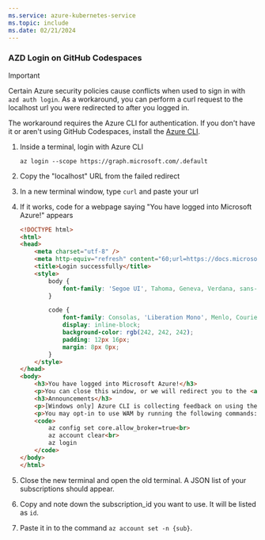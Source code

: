 ```yaml
---
ms.service: azure-kubernetes-service
ms.topic: include
ms.date: 02/21/2024
---
```


### AZD Login on GitHub Codespaces

> [!IMPORTANT]
> Certain Azure security policies cause conflicts when used to sign in with `azd auth login`. As a workaround, you can perform a curl request to the localhost url you were redirected to after you logged in.

The workaround requires the Azure CLI for authentication. If you don't have it or aren't using GitHub Codespaces, install the [Azure CLI][install-azure-cli].

1. Inside a terminal, login with Azure CLI
    ```azurecli-interactive
    az login --scope https://graph.microsoft.com/.default
    ```
1. Copy the "localhost" URL from the failed redirect

1. In a new terminal window,  type `curl` and paste your url

1. If it works, code for a webpage saying "You have logged into Microsoft Azure!" appears

    ```html
    <!DOCTYPE html>
    <html>
    <head>
        <meta charset="utf-8" />
        <meta http-equiv="refresh" content="60;url=https://docs.microsoft.com/cli/azure/">
        <title>Login successfully</title>
        <style>
            body {
                font-family: 'Segoe UI', Tahoma, Geneva, Verdana, sans-serif;
            }
    
            code {
                font-family: Consolas, 'Liberation Mono', Menlo, Courier, monospace;
                display: inline-block;
                background-color: rgb(242, 242, 242);
                padding: 12px 16px;
                margin: 8px 0px;
            }
        </style>
    </head>
    <body>
        <h3>You have logged into Microsoft Azure!</h3>
        <p>You can close this window, or we will redirect you to the <a href="https://docs.microsoft.com/cli/azure/">Azure CLI documentation</a> in 1 minute.</p>
        <h3>Announcements</h3>
        <p>[Windows only] Azure CLI is collecting feedback on using the <a href="https://learn.microsoft.com/windows/uwp/security/web-account-manager">Web Account Manager</a> (WAM) broker for the login experience.</p>
        <p>You may opt-in to use WAM by running the following commands:</p>
        <code>
            az config set core.allow_broker=true<br>
            az account clear<br>
            az login
        </code>
    </body>
    </html>
    ```

1. Close the new terminal and open the old terminal. A JSON list of your subscriptions should appear.

1. Copy and note down the subscription_id you want to use. It will be listed as `id`.

1. Paste it in to the command `az account set -n {sub}`.

[install-azure-cli]: /cli/azure/install-azure-cli